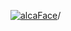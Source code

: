 [![alcaFace](https://camo.githubusercontent.com/2ee094c4af74cb0ec2e19388fccfb809837623e3/68747470733a2f2f7374617469632d63646e2e6a74766e772e6e65742f656d6f7469636f6e732f76312f3332383632362f312e30)](https://twitch.tv/Alca)/

<!--
# My "Popular" CodePens

<table>
	<tr>
		<th></th>
		<th>Title</th>
		<th>Last updated</th>
	</tr>
	<tr>
		<td><a href="https://codepen.io/Alca/pen/jOGovEj" rel="nofollow"><img src="https://codepen.io/alca/pen/jOGovEj/image/default.png" width="100" height="56.25"></a></td>
		<td><a href="https://codepen.io/Alca/pen/jOGovEj" rel="nofollow">A Pen by Jacob Foster</a></td>
		<td>Jan 20, 2022</td>
	</tr>
	<tr>
		<td><a href="https://codepen.io/Alca/pen/eYGajXm" rel="nofollow"><img src="https://codepen.io/alca/pen/eYGajXm/image/default.png" width="100" height="56.25"></a></td>
		<td><a href="https://codepen.io/Alca/pen/eYGajXm" rel="nofollow">A Pen by Jacob Foster</a></td>
		<td>Jan 20, 2022</td>
	</tr>
	<tr>
		<td><a href="https://codepen.io/Alca/pen/dyVEKBo" rel="nofollow"><img src="https://codepen.io/alca/pen/dyVEKBo/image/default.png" width="100" height="56.25"></a></td>
		<td><a href="https://codepen.io/Alca/pen/dyVEKBo" rel="nofollow">A Pen by Jacob Foster</a></td>
		<td>Jan 20, 2022</td>
	</tr>
	<tr>
		<td><a href="https://codepen.io/Alca/pen/MWEzjJz" rel="nofollow"><img src="https://codepen.io/alca/pen/MWEzjJz/image/default.png" width="100" height="56.25"></a></td>
		<td><a href="https://codepen.io/Alca/pen/MWEzjJz" rel="nofollow">A Pen by Jacob Foster</a></td>
		<td>Jan 12, 2022</td>
	</tr>
	<tr>
		<td><a href="https://codepen.io/Alca/pen/OJxaNPw" rel="nofollow"><img src="https://codepen.io/alca/pen/OJxaNPw/image/default.png" width="100" height="56.25"></a></td>
		<td><a href="https://codepen.io/Alca/pen/OJxaNPw" rel="nofollow">A Pen by Jacob Foster</a></td>
		<td>Jan 12, 2022</td>
	</tr>
	<tr>
		<td><a href="https://codepen.io/Alca/pen/JjreYLw" rel="nofollow"><img src="https://codepen.io/alca/pen/JjreYLw/image/default.png" width="100" height="56.25"></a></td>
		<td><a href="https://codepen.io/Alca/pen/JjreYLw" rel="nofollow">A Pen by Jacob Foster</a></td>
		<td>Jan 12, 2022</td>
	</tr>
	<tr>
		<td><a href="https://codepen.io/Alca/pen/QWqZxxb" rel="nofollow"><img src="https://codepen.io/alca/pen/QWqZxxb/image/default.png" width="100" height="56.25"></a></td>
		<td><a href="https://codepen.io/Alca/pen/QWqZxxb" rel="nofollow">A Pen by Jacob Foster</a></td>
		<td>Jan 12, 2022</td>
	</tr>
	<tr>
		<td><a href="https://codepen.io/Alca/pen/poWxWdg" rel="nofollow"><img src="https://codepen.io/alca/pen/poWxWdg/image/default.png" width="100" height="56.25"></a></td>
		<td><a href="https://codepen.io/Alca/pen/poWxWdg" rel="nofollow">A Pen by Jacob Foster</a></td>
		<td>Jan 11, 2022</td>
	</tr>
	<tr>
		<td><a href="https://codepen.io/Alca/pen/BawqRGB" rel="nofollow"><img src="https://codepen.io/alca/pen/BawqRGB/image/default.png" width="100" height="56.25"></a></td>
		<td><a href="https://codepen.io/Alca/pen/BawqRGB" rel="nofollow">A Pen by Jacob Foster</a></td>
		<td>Jan 11, 2022</td>
	</tr>
	<tr>
		<td><a href="https://codepen.io/Alca/pen/ExweNEE" rel="nofollow"><img src="https://codepen.io/alca/pen/ExweNEE/image/default.png" width="100" height="56.25"></a></td>
		<td><a href="https://codepen.io/Alca/pen/ExweNEE" rel="nofollow">A Pen by Jacob Foster</a></td>
		<td>Jan 9, 2022</td>
	</tr>
</table>

---

###### Last updated: Fri, 28 Jan 2022 05:05:52 GMT
-->
